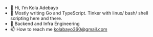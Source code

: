 - 👋 Hi, I’m Kola Adebayo
- 👀 Mostly writing Go and TypeScript. Tinker with linux/ bash/ shell scripting here and there.
- 🌱 Backend and Infra Engineering
- 📫 How to reach me kolabayo360@gmail.com

<!---
windevkay/windevkay is a ✨ special ✨ repository because its `README.md` (this file) appears on your GitHub profile.
You can click the Preview link to take a look at your changes.
--->
